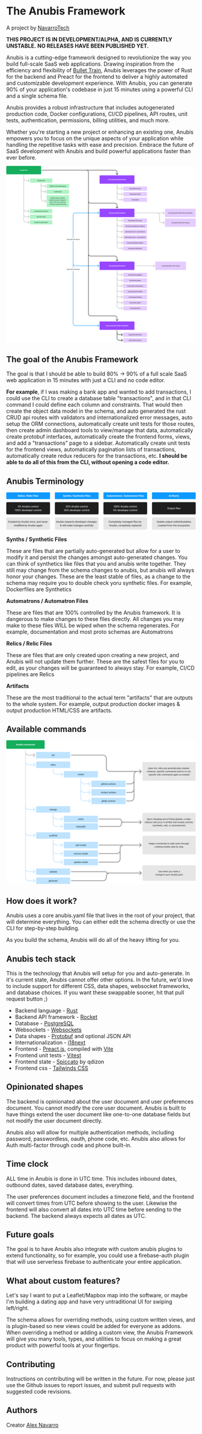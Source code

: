 # The Anubis Framework
A project by [NavarroTech](https://www.navarrotech.net/)

**THIS PROJECT IS IN DEVELOPMENT/ALPHA, AND IS CURRENTLY UNSTABLE.**
**NO RELEASES HAVE BEEN PUBLISHED YET.**

Anubis is a cutting-edge framework designed to revolutionize the way you build full-scale SaaS web applications. Drawing inspiration from the efficiency and flexibility of [Bullet Train](https://bullettrain.co/), Anubis leverages the power of Rust for the backend and Preact for the frontend to deliver a highly automated and customizable development experience. With Anubis, you can generate 90% of your application's codebase in just 15 minutes using a powerful CLI and a single schema file.

Anubis provides a robust infrastructure that includes autogenerated production code, Docker configurations, CI/CD pipelines, API routes, unit tests, authentication, permissions, billing utilities, and much more.

Whether you're starting a new project or enhancing an existing one, Anubis empowers you to focus on the unique aspects of your application while handling the repetitive tasks with ease and precision. Embrace the future of SaaS development with Anubis and build powerful applications faster than ever before.

![The Anubis Framework](documentation/images/overview.png "The Anubis Framework")

## The goal of the Anubis Framework
The goal is that I should be able to build 80% -> 90% of a full scale SaaS web application in 15 minutes with just a CLI and no code editor.

**For example**, if I was making a bank app and wanted to add transactions, I could use the CLI to create a database table "transactions", and in that CLI command I could define each column and constraints. That would then create the object data model in the schema, and auto generated the rust CRUD api routes with validators and internationalized error messages, auto setup the ORM connections, automatically create unit tests for those routes, then create admin dashboard tools to view/manage that data, automatically create protobuf interfaces, automatically create the frontend forms, views, and add a "transactions" page to a sidebar. Automatically create unit tests for the frontend views, automatically pagination lists of transactions, automatically create redux reducers for the transactions, etc. **I should be able to do all of this from the CLI, without opening a code editor.**

## Anubis Terminology
![Anubis terminology](documentation/images/terminology.png "Anubis terminology, synths, synthetic files, automatrons, automatron files, relics, relic files, artifacts")

**Synths / Synthetic Files**

  These are files that are partially auto-generated but allow for a user to modify it and persist the changes amongst auto-generated changes.
  You can think of synthetics like files that you and anubis write together. They still may change from the schema changes to anubis, but anubis will always honor your changes.
  These are the least stable of files, as a change to the schema may require you to double check yoru synthetic files.
  For example, Dockerfiles are Synthetics

**Automatrons / Automatron Files**

  These are files that are 100% controlled by the Anubis framework. It is dangerous to make changes to these files directly.
  All changes you may make to these files WILL be wiped when the schema regenerates.
  For example, documentation and most proto schemas are Automatrons

**Relics / Relic Files**

  These are files that are only created upon creating a new project, and Anubis will not update them further.
  These are the safest files for you to edit, as your changes will be guaranteed to always stay.
  For example, CI/CD pipelines are Relics

**Artifacts**

  These are the most traditional to the actual term "artifacts" that are outputs to the whole system.
  For example, output production docker images & output production HTML/CSS are artifacts.

## Available commands
![Anubis commands](documentation/images/commands.png "Anubis commands")

## How does it work?
Anubis uses a core anubis.yaml file that lives in the root of your project, that will determine everything. You can either edit the schema directly or use the CLI for step-by-step building.

As you build the schema, Anubis will do all of the heavy lifting for you.

## Anubis tech stack
This is the technology that Anubis will setup for you and auto-generate.
In it's current state, Anubis cannot offer other options. 
In the future, we'd love to include support for different CSS, data shapes, websocket frameworks, and database choices.
If you want these swappable sooner, hit that pull request button ;)

* Backend language - [Rust](https://www.rust-lang.org/)
* Backend API framework - [Rocket](https://rocket.rs/)
* Database - [PostgreSQL](https://www.postgresql.org/)
* Websockets - [Websockets](https://developer.mozilla.org/en-US/docs/Web/API/WebSockets_API)
* Data shapes - [Protobuf]() and optional JSON API
* Internationalization - [i18next](https://www.i18next.com/)
* Frontend - [Preact.js](https://preactjs.com/), compiled with [Vite](https://vitejs.dev/)
* Frontend unit tests - [Vitest](https://vitest.dev/)
* Frontend state - [Spiccato](https://www.npmjs.com/package/spiccato) by qdizon
* Frontend css - [Tailwinds CSS](https://tailwindcss.com/)

## Opinionated shapes
The backend is opinionated about the user document and user preferences document. You cannot modify the core user document. Anubis is built to have things extend the user document like one-to-one database fields but not modify the user document directly.

Anubis also will allow for multiple authentication methods, including password, passwordless, oauth, phone code, etc. Anubis also allows for Auth multi-factor through code and phone built-in.

## Time clock
ALL time in Anubis is done in UTC time. This includes inbound dates, outbound dates, saved database dates, everything. 

The user preferences document includes a timezone field, and the frontend will convert times from UTC before showing to the user. Likewise the frontend will also convert all dates into UTC time before sending to the backend. The backend always expects all dates as UTC.

## Future goals
The goal is to have Anubis also integrate with custom anubis plugins to extend functionality, so for example, you could use a firebase-auth plugin that will use serverless firebase to authenticate your entire application.

## What about custom features?
Let's say I want to put a Leaflet/Mapbox map into the software, or maybe I'm building a dating app and have very untraditional UI for swiping left/right. 

The schema allows for overriding methods, using custom written views, and is plugin-based so new views could be added for everyone as addons. When overriding a method or adding a custom view, the Anubis Framework will give you many tools, types, and utilities to focus on making a great product with powerful tools at your fingertips.

## Contributing
Instructions on contributing will be written in the future. For now, please just use the Github issues to report issues, and submit pull requests with suggested code revisions.

## Authors
Creator [Alex Navarro](https://github.com/navarrotech/)

